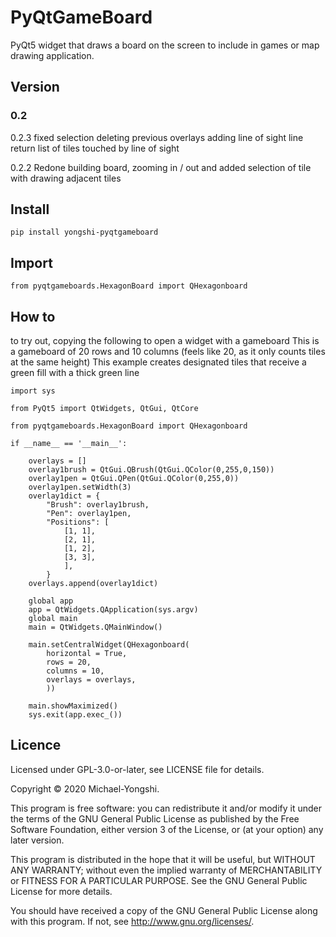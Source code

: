 # PyQtGameBoard
PyQt5 widget that draws a board on the screen to include in games or map drawing application.

## Version
### 0.2
0.2.3   fixed selection deleting previous overlays
        adding line of sight line
        return list of tiles touched by line of sight

0.2.2   Redone building board, zooming in / out and added selection of tile with drawing adjacent tiles

## Install
```
pip install yongshi-pyqtgameboard
```

## Import
```
from pyqtgameboards.HexagonBoard import QHexagonboard
```

## How to
to try out, copying the following to open a widget with a gameboard
This is a gameboard of 20 rows and 10 columns (feels like 20, as it only counts tiles at the same height)
This example creates designated tiles that receive a green fill with a thick green line

```
import sys

from PyQt5 import QtWidgets, QtGui, QtCore

from pyqtgameboards.HexagonBoard import QHexagonboard

if __name__ == '__main__':

    overlays = []
    overlay1brush = QtGui.QBrush(QtGui.QColor(0,255,0,150))
    overlay1pen = QtGui.QPen(QtGui.QColor(0,255,0))
    overlay1pen.setWidth(3)
    overlay1dict = {
        "Brush": overlay1brush,
        "Pen": overlay1pen,
        "Positions": [
            [1, 1], 
            [2, 1],
            [1, 2],
            [3, 3],
            ],
        }
    overlays.append(overlay1dict)

    global app
    app = QtWidgets.QApplication(sys.argv)
    global main
    main = QtWidgets.QMainWindow()

    main.setCentralWidget(QHexagonboard(
        horizontal = True, 
        rows = 20, 
        columns = 10,
        overlays = overlays,
        ))

    main.showMaximized()
    sys.exit(app.exec_())
```

## Licence

Licensed under GPL-3.0-or-later, see LICENSE file for details.

Copyright © 2020 Michael-Yongshi.

This program is free software: you can redistribute it and/or modify it under the terms of the GNU General Public License as published by the Free Software Foundation, either version 3 of the License, or (at your option) any later version.

This program is distributed in the hope that it will be useful, but WITHOUT ANY WARRANTY; without even the implied warranty of MERCHANTABILITY or FITNESS FOR A PARTICULAR PURPOSE. See the GNU General Public License for more details.

You should have received a copy of the GNU General Public License along with this program. If not, see http://www.gnu.org/licenses/.
